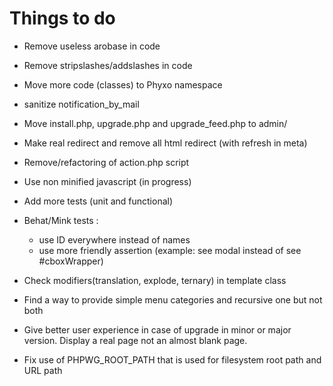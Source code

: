 # Things to do

-   Remove useless arobase in code
-   Remove stripslashes/addslashes in code
-   Move more code (classes) to Phyxo namespace
-   sanitize notification_by_mail
-   Move install.php, upgrade.php and upgrade_feed.php to admin/
-   Make real redirect and remove all html redirect (with refresh in meta)
-   Remove/refactoring of action.php script

-   Use non minified javascript (in progress)
-   Add more tests (unit and functional)
-   Behat/Mink tests :

    -   use ID everywhere instead of names
    -   use more friendly assertion (example: see modal instead of see #cboxWrapper)

-   Check modifiers(translation, explode, ternary) in template class

-   Find a way to provide simple menu categories and recursive one but not both
-   Give better user experience in case of upgrade in minor or major version. Display a real page not an almost blank page.
-   Fix use of PHPWG_ROOT_PATH that is used for filesystem root path and URL path
